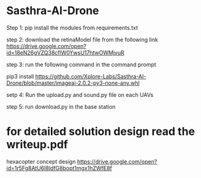 # Sasthra-AI-Drone

Step 1: pip install the modules from requirements.txt

step 2: download the retinaModel file from the following link https://drive.google.com/open?id=18eN26gVZQ38cflW0YwsU17htwOWMjvuR

step 3: run the following command in the command prompt

pip3 install https://github.com/Xplore-Labs/Sasthra-AI-Drone/blob/master/imageai-2.0.2-py3-none-any.whl

setp 4: Run the upload.py and sound.py file on each UAVs

step 5: run download.py in the base station

# for detailed solution design read the writeup.pdf
hexacopter concept design https://drive.google.com/open?id=1r5Fg8AtU6I8ldfG8bopt1mgx1hZWfE8f

